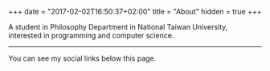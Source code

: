 +++
date = "2017-02-02T16:50:37+02:00"
title = "About"
hidden = true
+++

A student in Philosophy Department in National Taiwan University, interested in programming and computer science.

***

You can see my social links below this page.
